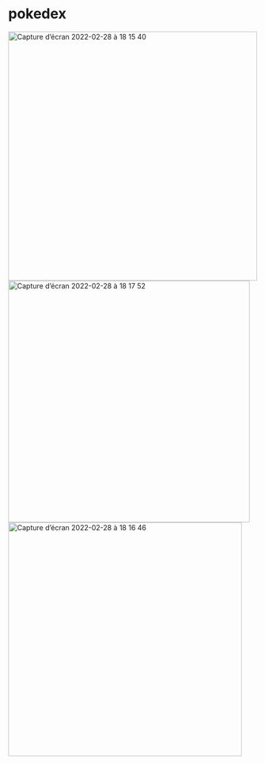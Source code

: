 # pokedex

<img width="503" alt="Capture d’écran 2022-02-28 à 18 15 40" src="https://user-images.githubusercontent.com/37178917/156028547-0b0ab5b0-e2c6-47fb-a1a3-d10b5d94dd30.png">
<img width="488" alt="Capture d’écran 2022-02-28 à 18 17 52" src="https://user-images.githubusercontent.com/37178917/156028586-dff3945f-4173-48b5-b7d0-e0e0a83ec775.png">
<img width="472" alt="Capture d’écran 2022-02-28 à 18 16 46" src="https://user-images.githubusercontent.com/37178917/156028591-e7d120d8-ed40-4c9a-876f-57085d5e8b5f.png">
